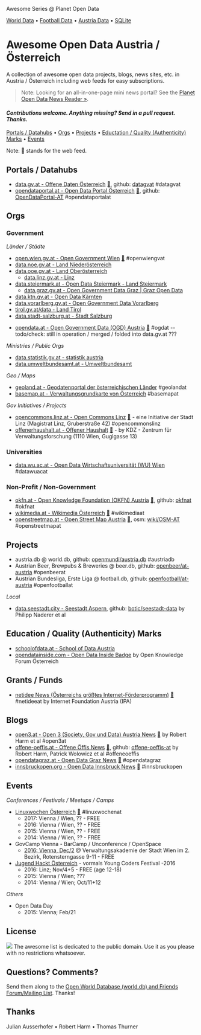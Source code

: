 Awesome Series @ Planet Open Data

[World Data](https://github.com/planetopendata/awesome-world) • 
[Football Data](https://github.com/planetopendata/awesome-football) •
[Austria Data](https://github.com/planetopendata/awesome-austria) •
[SQLite](https://github.com/planetopendata/awesome-sqlite)


# Awesome Open Data Austria / Österreich


A collection of awesome open data projects, blogs, news sites, etc. in Austria / Österreich
including web feeds for easy subscriptions.


> Note: Looking for an all-in-one-page mini news portal?
> See the [Planet Open Data News Reader »](https://planetopendata.herokuapp.com/opendataaustria?style=top).


#### _Contributions welcome. Anything missing? Send in a pull request. Thanks._


[Portals / Datahubs](#portals--datahubs) •
[Orgs](#orgs) •
[Projects](#projects) •
[Eductation / Quality (Authenticity) Marks](#education--quality-authenticity-marks) •
[Events](#events)


Note: :mega: stands for the web feed.


## Portals / Datahubs

- [data.gv.at - Offene Daten Österreich](https://www.data.gv.at)
    [:mega:](https://www.data.gv.at/feed/), github: [datagvat](https://github.com/datagvat) #datagvat
- [opendataportal.at - Open Data Portal Österreich](https://www.opendataportal.at)
    [:mega:](https://www.opendataportal.at/feed/),
    github: [OpenDataPortal-AT](https://github.com/OpenDataPortal-AT) #opendataportalat


## Orgs

### Government

_Länder / Städte_

- [open.wien.gv.at - Open Government Wien](https://open.wien.gv.at)
    [:mega:](https://open.wien.gv.at/site/feed/)  #openwiengvat
- [data.noe.gv.at - Land Niederösterreich](http://data.noe.gv.at)
- [data.ooe.gv.at - Land Oberösterreich](http://data.ooe.gv.at)
  - [data.linz.gv.at - Linz](http://data.linz.gv.at)
- [data.steiermark.at - Open Data Steiermark - Land Steiermark](http://data.steiermark.at)
  - [data.graz.gv.at - Open Government Data Graz | Graz Open Data](http://data.graz.gv.at)
- [data.ktn.gv.at - Open Data Kärnten](http://data.ktn.gv.at)
- [data.vorarlberg.gv.at - Open Government Data Vorarlberg](http://data.vorarlberg.gv.at) 
- [tirol.gv.at/data - Land Tirol](https://www.tirol.gv.at/data)
- [data.stadt-salzburg.at - Stadt Salzburg](https://data.stadt-salzburg.at)

<!-- more -->

- [opendata.at - Open Government Data (OGD) Austria](http://opendata.at)
    [:mega:](http://opendata.at/site/blog.xml)  #ogdat  -- todo/check: still in operation / merged / folded into data.gv.at ???


_Ministries / Public Orgs_

- [data.statistik.gv.at - statistik austria](http://data.statistik.gv.at)
- [data.umweltbundesamt.at - Umweltbundesamt](http://data.umweltbundesamt.at)

_Geo / Maps_

- [geoland.at - Geodatenportal der österreichischen Länder](http://geoland.at)  #geolandat
- [basemap.at - Verwaltungsgrundkarte von Österreich](http://basemap.at)  #basemapat

_Gov Initiatives / Projects_

- [opencommons.linz.at - Open Commons Linz](http://opencommons.linz.at)
    [:mega:](http://opencommons.linz.at/feed) -  eine Initiative der Stadt Linz (Magistrat Linz, Gruberstraße 42)
    #opencommonslinz
- [offenerhaushalt.at - Offener Haushalt](https://www.offenerhaushalt.at)
   [:mega:](https://www.offenerhaushalt.at/news/feed) - 
   by KDZ - Zentrum für Verwaltungsforschung (1110 Wien, Guglgasse 13)


### Universities

- [data.wu.ac.at - Open Data Wirtschaftsuniversität (WU) Wien](http://data.wu.ac.at)  #datawuacat


### Non-Profit / Non-Government

- [okfn.at - Open Knowledge Foundation (OKFN) Austria](http://okfn.at/blog)
    [:mega:](http://okfn.at/feed/), 
    github: [okfnat](https://github.com/okfnat)  #okfnat
- [wikimedia.at - Wikimedia Österreich](https://www.wikimedia.at)
    [:mega:](https://www.wikimedia.at/feed/)  #wikimediaat
- [openstreetmap.at - Open Street Map Austria](https://www.openstreetmap.at)
    [:mega:](https://www.openstreetmap.at/rss.xml), osm: [wiki/OSM-AT](http://wiki.openstreetmap.org/wiki/OSM-AT)  #openstreetmapat



## Projects

- austria.db @ world.db, github: [openmundi/austria.db](https://github.com/openmundi/austria.db)   #austriadb
- Austrian Beer, Brewpubs & Breweries @ beer.db, github: [openbeer/at-austria](https://github.com/openbeer/at-austria)   #openbeerat
- Austrian Bundesliga, Erste Liga @ football.db, github: [openfootball/at-austria](https://github.com/openfootball/at-austria)  #openfootballat

_Local_

- [data.seestadt.city - Seestadt Aspern](https://data.seestadt.city), github: [botic/seestadt-data](https://github.com/botic/seestadt-data) by Philipp Naderer et al


## Education / Quality (Authenticity) Marks

- [schoolofdata.at - School of Data Austria](http://www.schoolofdata.at)
- [opendatainside.com - Open Data Inside Badge](http://www.opendatainside.com) by Open Knowledge Forum Österreich

## Grants / Funds

- [netidee News (Österreichs größtes Internet-Förderprogramm)](https://netidee.neurovation.net)
    [:mega:](https://netidee.neurovation.net/de/blog/feed)  #netideeat
    by Internet Foundation Austria (IPA) 

## Blogs

- [open3.at - Open 3 (Society, Gov und Data) Austria News](https://www.open3.at)
    [:mega:](http://feeds.feedburner.com/open3) by Robert Harm et al  #open3at
- [offene-oeffis.at - Offene Öffis News](http://www.offene-oeffis.at)
    [:mega:](http://www.offene-oeffis.at/feed/), github: [offene-oeffis-at](https://github.com/offene-oeffis-at) by Robert Harm, Patrick Wolowicz et al  #offeneoeffis
- [opendatagraz.at - Open Data Graz News](http://opendatagraz.at)
    [:mega:](http://www.opendatagraz.at/feed/)  #opendatagraz
- [innsbruckopen.org - Open Data Innsbruck News](http://innsbruckopen.org)
    [:mega:](http://innsbruckopen.org/feed/)  #innsbruckopen



## Events

_Conferences / Festivals / Meetups / Camps_

- [Linuxwochen Österreich](http://linuxwochen.at) [:mega:](http://www.linuxwochen.at/atom/)   #linuxwochenat
   - 2017: Vienna / Wien, ?? - FREE
   - 2016: Vienna / Wien, ?? - FREE
   - 2015: Vienna / Wien, ?? - FREE
   - 2014: Vienna / Wien, ?? - FREE
- GovCamp Vienna - BarCamp / Unconference / OpenSpace
    - [2016: Vienna, Dec/2](https://www.barcamp.at/GovCamp_Vienna_2016) @ Verwaltungsakademie der Stadt Wien im 2. Bezirk, Rotensterngasse 9-11  - FREE
- [Jugend Hackt Österreich](http://jugendhackt.at) - vormals Young Coders Festival -2016
    - 2016: Linz; Nov/4+5 - FREE (age 12-18)
    - 2015: Vienna / Wien; ???
    - 2014: Vienna / Wien; Oct/11+12

_Others_

- Open Data Day
    - 2015: Vienna; Feb/21
    

## License

![](https://publicdomainworks.github.io/buttons/zero88x31.png)
The awesome list is dedicated to the public domain. Use it as you please with no restrictions whatsoever.

## Questions? Comments?

Send them along to the [Open World Database (world.db) and Friends Forum/Mailing List](http://groups.google.com/group/openmundi). 
Thanks!

## Thanks

Julian Ausserhofer • Robert Harm • Thomas Thurner 
